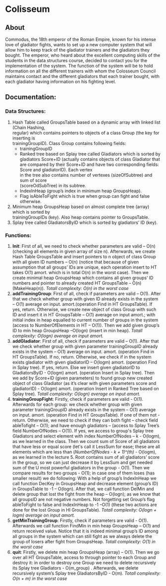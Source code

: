 # Colisseum
## About
Commodus, the 18th emperor of the Roman Empire, known for his intense love of gladiator fights, wants to set up a new computer system that will allow him to keep track of the gladiator trainers and the gladiators they bought. The emperor, who heard about the excellent computing skills of the students in the data structures course, decided to contact you for the implementation of the system. The function of the system will be to hold information on all the different trainers with whom the Colosseum Council maintains contact and the different gladiators that each trainer bought, with each gladiator having information on his fighting level.
## Documentation:

### Data	Structures:
1) Hash	Table	called	GroupsTable based	on a	dynamic	array with	linked	list (Chain Hashing,	
regular) which	contains	pointers	to	objects	of	a	class	Group	(the	key	for	inserting	is	
trainingGroupID).	Class	Group	contains	following	fields:
	- trainingGroupID 
	- Ranked	tree	based	on	Splay	tree	called	Gladiators which is sorted by gladiators Score+ID (actually	contains	objects	of	class	Gladiator	that	are	compared	by	their	Score+ID and	have	two	corresponding	fields:	Score	and	gladiatorID).	Each	vertex	
in	the	tree	also	contains	number	of	vertexes (sizeOfSubtree) and	sum	of	score	
(scoreOdSubTree) in	its	subtree.
	- IndexInHeap (group’s	index	in	minimum	heap	GroupsHeap).
	- Flag	isAbleToFight	which	is	true	when	group	can	fight	and	false	otherwise.
2) Minimum	heap	GroupsHeap based	on	almost	complete	tree	(array) which	is	sorted	by	
trainingGroupIDs	(key).	Also	heap	contains	pointer	to	GroupsTable.
3) Splay	tree	called	GladiatorsByID	which is	sorted	by gladiators’ ID	(key).

### Functions:

1) **Init**: First of all, we need to check whether parameters are valid – O(n) (checking all elements in given array of size n). Afterwards, we create Hash Table GroupsTable and insert pointers to n object of class Group with all given ID numbers – O(n) (notice that because of given assumption that all groups’ IDs are unique, each operation insert to HT takes O(1) amort. which is in total O(n) in the worst case). Then we create minimal heap GroupsHeap which contains all given groups’ ID numbers and pointer to already created HT GroupsTable – O(n) (MakeHeap(n)). *Totall complexity: O(n) in the worst case*
2) **addTrainingGroup**: First of all, check if parameters are valid – O(1). After that we check whether group with given ID already exists in the system – O(1) average on input. amort.(operation Find in HT GroupsTable). If yes, return. Otherwise, we create new object of class Group with such ID and insert it in HT GroupsTable – O(1) average on input amort.; with initial index in heap equalled to current number of groups in the system (access to NumberOfElements in HT – O(1)). Then we add given group’s ID to min heap GroupsHeap –O(logn) (insert in min heap). *Totall complexity: O(logn) average on input amort.*
3) **addGladiator**: First of all, check if parameters are valid – O(1). After that we check whether group with given parameter trainingGroupID already exists in the system – O(1) average on input. amort. (operation Find in HT GroupsTable). If no, return. Otherwise, we check if in the system exists gladiator with given gladiatorID – O(logm) amort. (operation Find in Splay tree). If yes, return. Else we insert given gladiatorID to GladiatorsByID - O(logm) amort. (operation Insert in Splay tree). Then we add by Score+ID (given parameters) to found group new created object of class Gladiator (as it’s clear with given parameters score and gladiatorID) - O(logm) amort. (operation Insert in Ranked Tree based on Splay tree). *Totall complexity: O(logn) average on input amort.*
4) **trainingGroupFight**: Firstly, check if parameters are valid - O(1). Afterwards for each group: we check whether group with given parameter trainingGroupID already exists in the system – O(1) average on input. amort. (operation Find in HT GroupsTable). If one of them not - return. Otherwise, we need to check if they can both fight – check field ableTofight – O(1); and have enough gladiators – (access to Splay Tree’s field NumberOfNodes – O(1)). If yes, we access to group's Splay tree Gladiators and select element with index NumberOfNodes – k - O(logm), as we learned in the class. Then we count sum of Score of all gladiators that have less or equal score (let's call it LessSum for ease; these are all elements which are less than (*NumberOfNodes - k + 1)^(th)* - O(logm), as we learned in the lecture 5. Root contains sum of all gladiators’ score in the group, so we can just decrease it by LessSum and get needed sum of the U most powerful gladiators in the group - O(1). 
Then we compare results for two groups - O(1); in case one of them loses (has smaller result) we do following: With a help of group’s IndexInHeap we call function DecKey in GroupsHeap and decrease element (group’s ID) in GroupsTable to -1 – O(logn). After that, we call function DelMin and delete group that lost the fight from the heap – O(logn); as we know that all groupsID are not negative numbers. Not forgetting set Group’s flag ableToFight to false and IndexInHeap to -1 –O(1) (these two actions are done for the lost Group in HI GroupsTable). *Totall complexity: O(logn + logm) average on input amort.*
5) **getMinTrainingGroup**: Firstly, check if parameters are valid - O(1). Afterwards we call function FindMin in min heap GroupsHeap – O(1) and return received value. Notice that it is indeed minimal group’s ID among all groups in the system which can still fight as we always delete the group of losers after fight from GroupsHeap. *Totall complexity: O(1) in the worst case*
6) **quit**: Firstly, we delete min heap GroupsHeap (array) – O(1). Then we go over all HT GroupsTable, access to through pointer to each Group and destroy it: in order to destroy one Group we need to delete recursively its Splay tree Gladiators - O(m_group) . Afterwards, we delete recursively system’s Splay tree GladiatorsByID - O(m). *Totall complexity: O(n + m) in the worst case*
